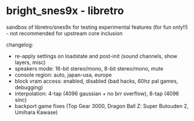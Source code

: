 # bright_snes9x - libretro

sandbox of libretro/snes9x for testing experimental features (for fun only!!) - not recommended for upstream core inclusion

changelog:
- re-apply settings on loadstate and post-init (sound channels, show layers, misc)
- speakers mode: 16-bit stereo/mono, 8-bit stereo/mono, mute
- console region: auto, japan-usa, europe
- block vram access: enabled, disabled (bad hacks, 60hz pal games, debugging)
- interpolation: 4-tap (4096 gaussian + no brr overflow), 8-tap (4096 sinc)
- backport game fixes (Top Gear 3000, Dragon Ball Z: Super Butouden 2, Umihara Kawase)
